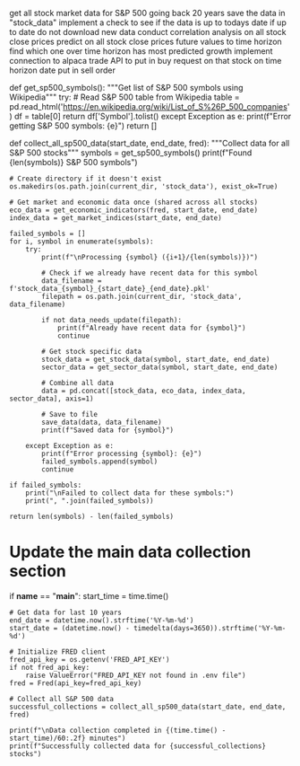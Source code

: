 get all stock market data for S&P 500 going back 20 years
save the data in "stock_data"
implement a check to see if the data is up to todays date
if up to date do not download new data
conduct correlation analysis on all stock close prices
predict on all stock close prices future values to time horizon 
find which one over time horizon has most predicted growth
implement connection to alpaca trade API to put in buy request on that stock 
on time horizon date put in sell order 

def get_sp500_symbols():
    """Get list of S&P 500 symbols using Wikipedia"""
    try:
        # Read S&P 500 table from Wikipedia
        table = pd.read_html('https://en.wikipedia.org/wiki/List_of_S%26P_500_companies')
        df = table[0]
        return df['Symbol'].tolist()
    except Exception as e:
        print(f"Error getting S&P 500 symbols: {e}")
        return []

def collect_all_sp500_data(start_date, end_date, fred):
    """Collect data for all S&P 500 stocks"""
    symbols = get_sp500_symbols()
    print(f"Found {len(symbols)} S&P 500 symbols")
    
    # Create directory if it doesn't exist
    os.makedirs(os.path.join(current_dir, 'stock_data'), exist_ok=True)
    
    # Get market and economic data once (shared across all stocks)
    eco_data = get_economic_indicators(fred, start_date, end_date)
    index_data = get_market_indices(start_date, end_date)
    
    failed_symbols = []
    for i, symbol in enumerate(symbols):
        try:
            print(f"\nProcessing {symbol} ({i+1}/{len(symbols)})")
            
            # Check if we already have recent data for this symbol
            data_filename = f'stock_data_{symbol}_{start_date}_{end_date}.pkl'
            filepath = os.path.join(current_dir, 'stock_data', data_filename)
            
            if not data_needs_update(filepath):
                print(f"Already have recent data for {symbol}")
                continue
                
            # Get stock specific data
            stock_data = get_stock_data(symbol, start_date, end_date)
            sector_data = get_sector_data(symbol, start_date, end_date)
            
            # Combine all data
            data = pd.concat([stock_data, eco_data, index_data, sector_data], axis=1)
            
            # Save to file
            save_data(data, data_filename)
            print(f"Saved data for {symbol}")
            
        except Exception as e:
            print(f"Error processing {symbol}: {e}")
            failed_symbols.append(symbol)
            continue
    
    if failed_symbols:
        print("\nFailed to collect data for these symbols:")
        print(", ".join(failed_symbols))
    
    return len(symbols) - len(failed_symbols)

# Update the main data collection section
if __name__ == "__main__":
    start_time = time.time()
    
    # Get data for last 10 years
    end_date = datetime.now().strftime('%Y-%m-%d')
    start_date = (datetime.now() - timedelta(days=3650)).strftime('%Y-%m-%d')
    
    # Initialize FRED client
    fred_api_key = os.getenv('FRED_API_KEY')
    if not fred_api_key:
        raise ValueError("FRED_API_KEY not found in .env file")
    fred = Fred(api_key=fred_api_key)
    
    # Collect all S&P 500 data
    successful_collections = collect_all_sp500_data(start_date, end_date, fred)
    
    print(f"\nData collection completed in {(time.time() - start_time)/60:.2f} minutes")
    print(f"Successfully collected data for {successful_collections} stocks")